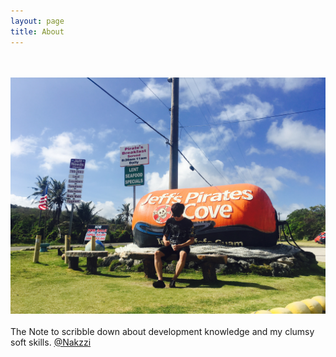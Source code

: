 ```yaml
---
layout: page
title: About
---
```

<br><br>
![about](/images/guam.jpg)
<br><br>
The Note to scribble down about development knowledge and my clumsy soft skills. 
[@Nakzzi](https://github.com/cholnh/)
